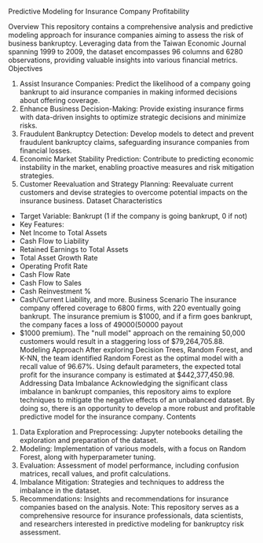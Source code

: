 Predictive Modeling for Insurance Company Profitability


Overview
This repository contains a comprehensive analysis and predictive
modeling approach for insurance companies aiming to assess the risk of
business bankruptcy. Leveraging data from the Taiwan Economic
Journal spanning 1999 to 2009, the dataset encompasses 96 columns and
6280 observations, providing valuable insights into various financial
metrics.
Objectives
1. Assist Insurance Companies: Predict the likelihood of a company
going bankrupt to aid insurance companies in making informed
decisions about offering coverage.
2. Enhance Business Decision-Making: Provide existing insurance firms
with data-driven insights to optimize strategic decisions and minimize
risks.
3. Fraudulent Bankruptcy Detection: Develop models to detect and
prevent fraudulent bankruptcy claims, safeguarding insurance companies
from financial losses.
4. Economic Market Stability Prediction: Contribute to predicting
economic instability in the market, enabling proactive measures and risk
mitigation strategies.
5. Customer Reevaluation and Strategy Planning: Reevaluate current
customers and devise strategies to overcome potential impacts on the
insurance business.
Dataset Characteristics
- Target Variable: Bankrupt (1 if the company is going bankrupt, 0 if not)
- Key Features:
- Net Income to Total Assets
- Cash Flow to Liability
- Retained Earnings to Total Assets
- Total Asset Growth Rate
- Operating Profit Rate
- Cash Flow Rate
- Cash Flow to Sales
- Cash Reinvestment %
- Cash/Current Liability, and more.
Business Scenario
The insurance company offered coverage to 6800 firms, with 220
eventually going bankrupt. The insurance premium is $1000, and if a
firm goes bankrupt, the company faces a loss of $49000 ($50000 payout
- $1000 premium). The "null model" approach on the remaining 50,000
customers would result in a staggering loss of $79,264,705.88.
Modeling Approach
After exploring Decision Trees, Random Forest, and K-NN, the team
identified Random Forest as the optimal model with a recall value of
96.67%. Using default parameters, the expected total profit for the
insurance company is estimated at $442,377,450.98.
Addressing Data Imbalance
Acknowledging the significant class imbalance in bankrupt companies,
this repository aims to explore techniques to mitigate the negative
effects of an unbalanced dataset. By doing so, there is an opportunity to
develop a more robust and profitable predictive model for the insurance
company.
Contents
1. Data Exploration and Preprocessing: Jupyter notebooks detailing the
exploration and preparation of the dataset.
2. Modeling: Implementation of various models, with a focus on
Random Forest, along with hyperparameter tuning.
3. Evaluation: Assessment of model performance, including confusion
matrices, recall values, and profit calculations.
4. Imbalance Mitigation: Strategies and techniques to address the
imbalance in the dataset.
5. Recommendations: Insights and recommendations for insurance
companies based on the analysis.
Note: This repository serves as a comprehensive resource for insurance
professionals, data scientists, and researchers interested in predictive
modeling for bankruptcy risk assessment.

